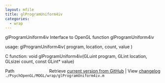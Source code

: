 ```yaml
---
layout: mfile
title: glProgramUniform4iv
categories:
  - wrap
---
```


glProgramUniform4iv  Interface to OpenGL function glProgramUniform4iv

usage:  glProgramUniform4iv\( program, location, count, value \)

C function:  void glProgramUniform4iv\(GLuint program, GLint location, GLsizei count, const GLint\* value\)


<div class="code_header" style="text-align:right;">
  <span style="float:left;">Path&nbsp;&nbsp;</span> <span class="counter">Retrieve <a href=
  "https://raw.github.com/Psychtoolbox-3/Psychtoolbox-3/beta/./PsychOpenGL/MOGL/wrap/glProgramUniform4iv.m">current version from GitHub</a> | View <a href=
  "https://github.com/Psychtoolbox-3/Psychtoolbox-3/commits/beta/./PsychOpenGL/MOGL/wrap/glProgramUniform4iv.m">changelog</a></span>
</div>
<div class="code">
  <code>./PsychOpenGL/MOGL/wrap/glProgramUniform4iv.m</code>
</div>
